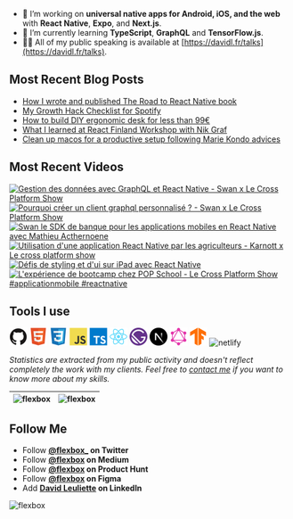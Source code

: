 - 🔭 I’m working on **universal native apps for Android, iOS, and the web** with **React Native**, **Expo**, and **Next.js**.
- 🌱 I’m currently learning **TypeScript**, **GraphQL** and **TensorFlow.js**.
- 👨‍💻 All of my public speaking is available at [https://davidl.fr/talks](https://davidl.fr/talks).

## Most Recent Blog Posts

<!-- MEDIUM:START -->
- [How I wrote and published The Road to React Native book](https://flexbox.medium.com/how-i-wrote-and-published-the-road-to-react-native-book-7ca80fa2fd88?source=rss-cc5b33b54088------2)
- [My Growth Hack Checklist for Spotify](https://flexbox.medium.com/how-i-got-more-than-4000-followers-on-spotify-ae4bcb6d6e73?source=rss-cc5b33b54088------2)
- [How to build DIY ergonomic desk for less than 99€](https://flexbox.medium.com/how-to-build-diy-ergonomic-desk-for-less-than-99-82fa51a0d98e?source=rss-cc5b33b54088------2)
- [What I learned at React Finland Workshop with Nik Graf](https://medium.com/react-finland/what-i-learned-at-react-finland-workshop-with-nik-graf-99c37dc1d8c1?source=rss-cc5b33b54088------2)
- [Clean up macos for a productive setup following Marie Kondo advices](https://blog.usejournal.com/kondo-your-mac-b2443f2ebc2f?source=rss-cc5b33b54088------2)
<!-- MEDIUM:END -->

## Most Recent Videos

<!-- BEGIN YOUTUBE-CARDS -->
[![Gestion des données avec GraphQL et React Native - Swan x Le Cross Platform Show](https://ytcards.demolab.com/?id=PAvreRn4Mrc&title=Gestion+des+donne%CC%81es+avec+GraphQL+et+React+Native+-+Swan+x+Le+Cross+Platform+Show&lang=en&timestamp=1742644837&background_color=%230d1117&title_color=%23ffffff&stats_color=%23dedede&max_title_lines=1&width=250&border_radius=5 "Gestion des données avec GraphQL et React Native - Swan x Le Cross Platform Show")](https://www.youtube.com/watch?v=PAvreRn4Mrc)
[![Pourquoi créer un client graphql personnalisé ? -  Swan x Le Cross Platform Show](https://ytcards.demolab.com/?id=ImiuwBx1x-U&title=Pourquoi+cre%CC%81er+un+client+graphql+personnalise%CC%81+%3F+-++Swan+x+Le+Cross+Platform+Show&lang=en&timestamp=1742310029&background_color=%230d1117&title_color=%23ffffff&stats_color=%23dedede&max_title_lines=1&width=250&border_radius=5 "Pourquoi créer un client graphql personnalisé ? -  Swan x Le Cross Platform Show")](https://www.youtube.com/watch?v=ImiuwBx1x-U)
[![Swan le SDK de banque pour les applications mobiles en React Native avec Mathieu Acthernoene](https://ytcards.demolab.com/?id=g5qlv9RsMYY&title=Swan+le+SDK+de+banque+pour+les+applications+mobiles+en+React+Native+avec+Mathieu+Acthernoene&lang=en&timestamp=1741998406&background_color=%230d1117&title_color=%23ffffff&stats_color=%23dedede&max_title_lines=1&width=250&border_radius=5 "Swan le SDK de banque pour les applications mobiles en React Native avec Mathieu Acthernoene")](https://www.youtube.com/watch?v=g5qlv9RsMYY)
[![Utilisation d'une application React Native par les agriculteurs - Karnott x Le cross platform show](https://ytcards.demolab.com/?id=KU6ZRBnpeZw&title=Utilisation+d%27une+application+React+Native+par+les+agriculteurs+-+Karnott+x+Le+cross+platform+show&lang=en&timestamp=1741086025&background_color=%230d1117&title_color=%23ffffff&stats_color=%23dedede&max_title_lines=1&width=250&border_radius=5 "Utilisation d'une application React Native par les agriculteurs - Karnott x Le cross platform show")](https://www.youtube.com/watch?v=KU6ZRBnpeZw)
[![Défis de styling et d'ui sur iPad avec React Native](https://ytcards.demolab.com/?id=k_dhsyxOELk&title=De%CC%81fis+de+styling+et+d%27ui+sur+iPad+avec+React+Native&lang=en&timestamp=1740981627&background_color=%230d1117&title_color=%23ffffff&stats_color=%23dedede&max_title_lines=1&width=250&border_radius=5 "Défis de styling et d'ui sur iPad avec React Native")](https://www.youtube.com/watch?v=k_dhsyxOELk)
[![L'expérience de bootcamp chez POP School - Le Cross Platform Show #applicationmobile #reactnative](https://ytcards.demolab.com/?id=QmKlgKqgoQk&title=L%27expe%CC%81rience+de+bootcamp+chez+POP+School+-+Le+Cross+Platform+Show+%23applicationmobile+%23reactnative&lang=en&timestamp=1740747494&background_color=%230d1117&title_color=%23ffffff&stats_color=%23dedede&max_title_lines=1&width=250&border_radius=5 "L'expérience de bootcamp chez POP School - Le Cross Platform Show #applicationmobile #reactnative")](https://www.youtube.com/watch?v=QmKlgKqgoQk)
<!-- END YOUTUBE-CARDS -->

## Tools I use

<p align="left">
  <img src="https://raw.githubusercontent.com/devicons/devicon/master/icons/github/github-original.svg" alt="git" width="32" height="32"/>
  <img src="https://raw.githubusercontent.com/devicons/devicon/master/icons/html5/html5-original.svg" alt="html5" width="32" height="32"/>
  <img src="https://raw.githubusercontent.com/devicons/devicon/master/icons/css3/css3-original.svg" alt="css3" width="32" height="32"/>

  <img src="https://raw.githubusercontent.com/devicons/devicon/master/icons/javascript/javascript-original.svg" alt="javascript" width="32" height="32"/>
  <img src="https://raw.githubusercontent.com/devicons/devicon/master/icons/typescript/typescript-original.svg" alt="typescript" width="32" height="32"/>
  <img src="https://raw.githubusercontent.com/devicons/devicon/master/icons/react/react-original.svg" alt="react" width="32" height="32"/>
  <img src="https://raw.githubusercontent.com/devicons/devicon/master/icons/gatsby/gatsby-plain.svg" alt="gatsby" width="32" height="32"/>
  <img src="https://raw.githubusercontent.com/devicons/devicon/master/icons/nextjs/nextjs-original.svg" alt="nextjs" width="32" height="32"/>
  <img src="https://raw.githubusercontent.com/devicons/devicon/master/icons/graphql/graphql-plain.svg" alt="graphql" width="32" height="32"/>
  <img src="https://raw.githubusercontent.com/devicons/devicon/master/icons/tensorflow/tensorflow-original.svg" alt="tensorflow" width="32" height="32"/>

  <img src="https://www.vectorlogo.zone/logos/netlify/netlify-icon.svg" alt="netlify" width="32" height="32"/>

</p>

<em>Statistics are extracted from my public activity and doesn't reflect completely the work with my clients.</em>
<em>Feel free to <a href="https://davidl.fr/onboading" target="_blank">contact me</a> if you want to know more about my skills.</em>


| <img src="https://github-readme-stats.vercel.app/api?username=flexbox&show_icons=true&theme=buefy" alt="flexbox" />  | <img src="https://github-readme-stats.vercel.app/api/top-langs/?username=flexbox&layout=compact&hide=html&theme=buefy" alt="flexbox" /> |
| ------------- | ------------- |

## Follow Me

- Follow **<a href="https://twitter.com/intent/follow?screen_name=flexbox_">@flexbox_</a> on Twitter**
- Follow **<a href="https://medium.com/@flexbox">@flexbox</a> on Medium**
- Follow **<a href="https://www.producthunt.com/@flexbox">@flexbox</a> on Product Hunt**
- Follow **<a href="https://www.figma.com/@flexbox">@flexbox</a> on Figma**
- Add **<a href="https://www.linkedin.com/in/david-leuliette">David Leuliette</a> on LinkedIn**

<a href="https://github.com/flexbox">
  <img align="left" src="https://komarev.com/ghpvc/?username=flexbox" alt="flexbox" />
</a>
